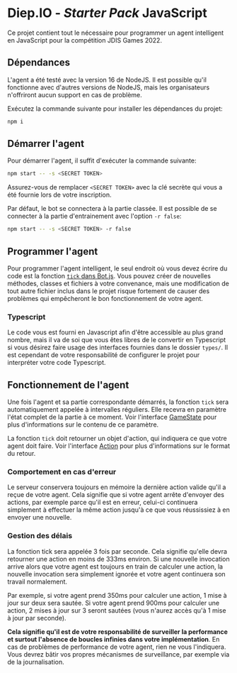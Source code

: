 # Diep.IO - _Starter Pack_ JavaScript

Ce projet contient tout le nécessaire pour programmer un agent intelligent en JavaScript pour la compétition JDIS Games 2022.

## Dépendances

L'agent a été testé avec la version 16 de NodeJS. Il est possible qu'il fonctionne avec d'autres versions de NodeJS, mais les organisateurs n'offriront aucun support en cas de problème.

Exécutez la commande suivante pour installer les dépendances du projet:
```bash
npm i
```

## Démarrer l'agent

Pour démarrer l'agent, il suffit d'exécuter la commande suivante:
```bash
npm start -- -s <SECRET TOKEN>
```

Assurez-vous de remplacer `<SECRET TOKEN>` avec la clé secrète qui vous a été fournie lors de votre inscription.

Par défaut, le bot se connectera à la partie classée. Il est possible de se connecter à la partie d'entrainement avec l'option `-r false`:
```bash
npm start -- -s <SECRET TOKEN> -r false
```

## Programmer l'agent

Pour programmer l'agent intelligent, le seul endroit où vous devez écrire du code est la fonction [`tick` dans Bot.js](./Bot.js). Vous pouvez créer de nouvelles méthodes, classes et fichiers à votre convenance, mais une modification de tout autre fichier inclus dans le projet risque fortement de causer des problèmes qui empêcheront le bon fonctionnement de votre agent.

### Typescript

Le code vous est fourni en Javascript afin d'être accessible au plus grand nombre, mais il va de soi que vous êtes libres de le convertir en Typescript si vous désirez faire usage des interfaces fournies dans le dossier `types/`. Il est cependant de votre responsabilité de configurer le projet pour interpréter votre code Typescript.

## Fonctionnement de l'agent

Une fois l'agent et sa partie correspondante démarrés, la fonction `tick` sera automatiquement appelée à intervalles réguliers. Elle recevra en paramètre l'état complet de la partie à ce moment. Voir l'interface [GameState](types/GameState.d.ts) pour plus d'informations sur le contenu de ce paramètre.

La fonction `tick` doit retourner un objet d'action, qui indiquera ce que votre agent doit faire. Voir l'interface [Action](types/Action.d.ts) pour plus d'informations sur le format du retour.

### Comportement en cas d'erreur

Le serveur conservera toujours en mémoire la dernière action valide qu'il a reçue de votre agent. Cela signifie que si votre agent arrête d'envoyer des actions, par exemple parce qu'il est en erreur, celui-ci continuera simplement à effectuer la même action jusqu'à ce que vous réussissiez à en envoyer une nouvelle.

### Gestion des délais

La fonction tick sera appelée 3 fois par seconde. Cela signifie qu'elle devra retourner une action en moins de 333ms environ. Si une nouvelle invocation arrive alors que votre agent est toujours en train de calculer une action, la nouvelle invocation sera simplement ignorée et votre agent continuera son travail normalement.

Par exemple, si votre agent prend 350ms pour calculer une action, 1 mise à jour sur deux sera sautée. Si votre agent prend 900ms pour calculer une action, 2 mises à jour sur 3 seront sautées (vous n'aurez accès qu'à 1 mise à jour par seconde).

__Cela signifie qu'il est de votre responsabilité de surveiller la performance et surtout l'absence de boucles infinies dans votre implémentation__. En cas de problèmes de performance de votre agent, rien ne vous l'indiquera. Vous devrez bâtir vos propres mécanismes de surveillance, par exemple via de la journalisation.
